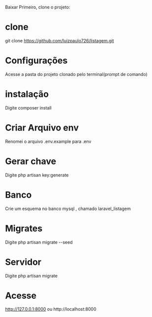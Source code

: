 Baixar
Primeiro, clone o projeto:

# clone
git clone https://github.com/luizpaulo726/listagem.git

# Configurações
Acesse a pasta do projeto clonado pelo terminal(prompt de comando)

# instalação
Digite composer install

# Criar Arquivo env
Renomei o arquivo .env.example para .env

# Gerar chave
Digite php artisan key:generate

# Banco 
Crie um esquema no banco mysql , chamado laravel_listagem

# Migrates
Digite php artisan migrate --seed

# Servidor
Digite php artisan migrate

# Acesse
http://127.0.0.1:8000 ou http://localhost:8000

